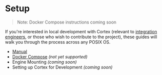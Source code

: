 # Setup

> Note: Docker Compose instructions coming soon

If you're interested in local development with Cortex \(relevant to [integration engineers](../../glossary.md#integration-engineer), or those who wish to contribute to the project\), these guides will walk you through the process across any POSIX OS.

* [Manual](manual.md)
* [Docker Compose](docker-compose.md) _\(not yet supported\)_
* Engine Mounting _\(coming soon\)_
* Setting up Cortex for Development _\(coming soon\)_

